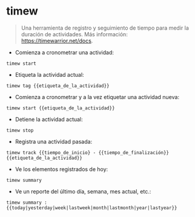 # timew

> Una herramienta de registro y seguimiento de tiempo para medir la duración de actividades.
> Más información: <https://timewarrior.net/docs>.

- Comienza a cronometrar una actividad:

`timew start`

- Etiqueta la actividad actual:

`timew tag {{etiqueta_de_la_actividad}}`

- Comienza a cronometrar y a la vez etiquetar una actividad nueva:

`timew start {{etiqueta_de_la_actividad}}`

- Detiene la actividad actual:

`timew stop`

- Registra una actividad pasada:

`timew track {{tiempo_de_inicio} - {{tiempo_de_finalización}} {{etiqueta_de_la_actividad}}`

- Ve los elementos registrados de hoy:

`timew summary`

- Ve un reporte del último día, semana, mes actual, etc.:

`timew summary :{{today|yesterday|week|lastweek|month|lastmonth|year|lastyear}}`

